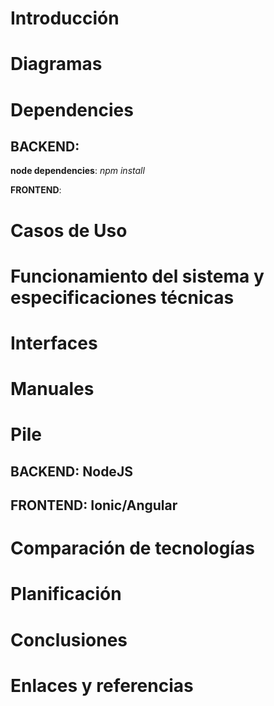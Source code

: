 # Introducción

# Diagramas

# Dependencies

## BACKEND:

**node dependencies**: *npm install*

**FRONTEND**:

# Casos de Uso

# Funcionamiento del sistema y especificaciones técnicas

# Interfaces

# Manuales

# Pile

## BACKEND: NodeJS

## FRONTEND: Ionic/Angular

# Comparación de tecnologías

# Planificación

# Conclusiones

# Enlaces y referencias

